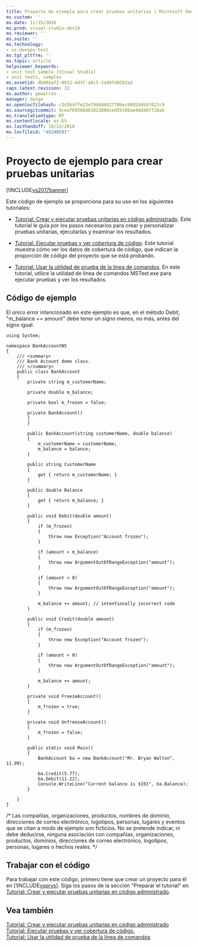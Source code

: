 ```yaml
---
title: Proyecto de ejemplo para crear pruebas unitarias | Microsoft Docs
ms.custom: ''
ms.date: 11/15/2016
ms.prod: visual-studio-dev14
ms.reviewer: ''
ms.suite: ''
ms.technology:
- vs-devops-test
ms.tgt_pltfrm: ''
ms.topic: article
helpviewer_keywords:
- unit test sample [Visual Studio]
- unit tests, samples
ms.assetid: db80aaf2-0652-4d3f-a8c5-2a98fd8502a2
caps.latest.revision: 32
ms.author: gewarren
manager: douge
ms.openlocfilehash: c3d364ffe23e79bb8842770bec0602d4bb7022c9
ms.sourcegitcommit: 9ceaf69568d61023868ced59108ae4dd46f720ab
ms.translationtype: MT
ms.contentlocale: es-ES
ms.lasthandoff: 10/12/2018
ms.locfileid: "49248591"
---
```

# <a name="sample-project-for-creating-unit-tests"></a>Proyecto de ejemplo para crear pruebas unitarias
[!INCLUDE[vs2017banner](../includes/vs2017banner.md)]

Este código de ejemplo se proporciona para su uso en los siguientes tutoriales:  
  
-   [Tutorial: Crear y ejecutar pruebas unitarias en código administrado](../test/walkthrough-creating-and-running-unit-tests-for-managed-code.md). Este tutorial le guía por los pasos necesarios para crear y personalizar pruebas unitarias, ejecutarlas y examinar los resultados.  
  
-   [Tutorial: Ejecutar pruebas y ver cobertura de código](http://msdn.microsoft.com/en-us/d4aab8e2-2140-4975-b4e3-41ef3fa944c8). Este tutorial muestra cómo ver los datos de cobertura de código, que indican la proporción de código del proyecto que se está probando.  
  
-   [Tutorial: Usar la utilidad de prueba de la línea de comandos](http://msdn.microsoft.com/library/52c11992-9e94-4067-a4b7-59f19d69d867). En este tutorial, utilice la utilidad de línea de comandos MSTest.exe para ejecutar pruebas y ver los resultados.  
  
## <a name="sample-code"></a>Código de ejemplo  
 El único error intencionado en este ejemplo es que, en el método Debit, "m_balance += amount" debe tener un signo menos, no más, antes del signo igual.  
  
```  
using System;   
  
namespace BankAccountNS  
{  
    /// <summary>   
    /// Bank Account demo class.   
    /// </summary>   
    public class BankAccount  
    {  
        private string m_customerName;  
  
        private double m_balance;  
  
        private bool m_frozen = false;  
  
        private BankAccount()  
        {  
        }  
  
        public BankAccount(string customerName, double balance)  
        {  
            m_customerName = customerName;  
            m_balance = balance;  
        }  
  
        public string CustomerName  
        {  
            get { return m_customerName; }  
        }  
  
        public double Balance  
        {  
            get { return m_balance; }  
        }  
  
        public void Debit(double amount)  
        {  
            if (m_frozen)  
            {  
                throw new Exception("Account frozen");  
            }  
  
            if (amount > m_balance)  
            {  
                throw new ArgumentOutOfRangeException("amount");  
            }  
  
            if (amount < 0)  
            {  
                throw new ArgumentOutOfRangeException("amount");  
            }  
  
            m_balance += amount; // intentionally incorrect code  
        }  
  
        public void Credit(double amount)  
        {  
            if (m_frozen)  
            {  
                throw new Exception("Account frozen");  
            }  
  
            if (amount < 0)  
            {  
                throw new ArgumentOutOfRangeException("amount");  
            }  
  
            m_balance += amount;  
        }  
  
        private void FreezeAccount()  
        {  
            m_frozen = true;  
        }  
  
        private void UnfreezeAccount()  
        {  
            m_frozen = false;  
        }  
  
        public static void Main()  
        {  
            BankAccount ba = new BankAccount("Mr. Bryan Walton", 11.99);   
  
            ba.Credit(5.77);  
            ba.Debit(11.22);  
            Console.WriteLine("Current balance is ${0}", ba.Balance);  
        }  
  
    }  
}  
```  
  
 /* Las compañías, organizaciones, productos, nombres de dominio, direcciones de correo electrónico, logotipos, personas, lugares y eventos que se citan a modo de ejemplo son ficticios.  No se pretende indicar, ni debe deducirse, ninguna asociación con compañías, organizaciones, productos, dominios, direcciones de correo electrónico, logotipos, personas, lugares o hechos reales. \*/  
  
## <a name="working-with-the-code"></a>Trabajar con el código  
 Para trabajar con este código, primero tiene que crear un proyecto para él en [!INCLUDE[vsprvs](../includes/vsprvs-md.md)]. Siga los pasos de la sección "Preparar el tutorial" en [Tutorial: Crear y ejecutar pruebas unitarias en código administrado](../test/walkthrough-creating-and-running-unit-tests-for-managed-code.md).  
  
## <a name="see-also"></a>Vea también  
 [Tutorial: Crear y ejecutar pruebas unitarias en código administrado](../test/walkthrough-creating-and-running-unit-tests-for-managed-code.md)   
 [Tutorial: Ejecutar pruebas y ver cobertura de código.](http://msdn.microsoft.com/en-us/d4aab8e2-2140-4975-b4e3-41ef3fa944c8)   
 [Tutorial: Usar la utilidad de prueba de la línea de comandos](http://msdn.microsoft.com/library/52c11992-9e94-4067-a4b7-59f19d69d867)



